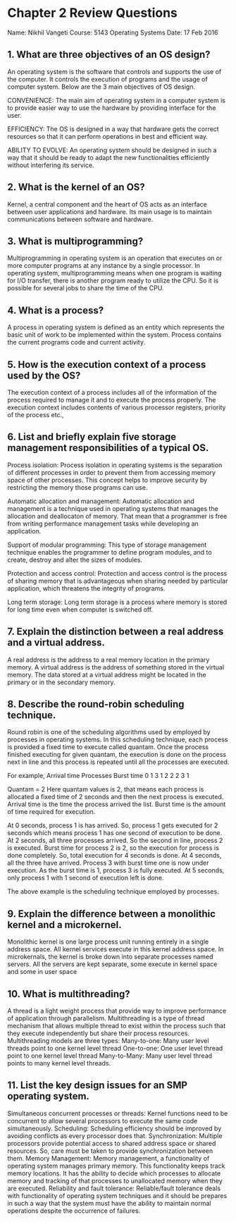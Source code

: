 # Chapter 2 Review Questions
Name: Nikhil Vangeti
Course: 5143 Operating Systems
Date: 17 Feb 2016 

## 1. What are three objectives of an OS design?

An operating system is the software that controls and supports the use of the computer. It controls the execution of programs and the usage of computer system. Below are the 3 main objectives of OS design.

CONVENIENCE: The main aim of operating system in a computer system is to provide easier way to use the hardware by providing interface for the user. 

EFFICIENCY: The OS is designed in a way that hardware gets the correct resources so that it can perform operations in best and efficient way.

ABILITY TO EVOLVE: An operating system should be designed in such a way that it should be ready to adapt the new functionalities efficiently without interfering its service.

## 2. What is the kernel of an OS?

Kernel, a central component and the heart of OS acts as an interface between user applications and hardware. Its main usage is to maintain communications between software and hardware.

## 3. What is multiprogramming?

Multiprogramming in operating system is an operation that executes on or more computer programs at any instance by a single processor.
In operating system, multiprogramming means when one program is waiting for I/O transfer, there is another program ready to utilize the CPU. So it is possible for several jobs to share the time of the CPU.

## 4. What is a process?

A process in operating system is defined as an entity which represents the basic unit of work to be implemented within the system. Process contains the current programs code and current activity.

## 5. How is the execution context of a process used by the OS?

The execution context of a process includes all of the information of the process required to manage it and to execute the process properly. The execution context includes contents of various processor registers, priority of the process etc.,

## 6. List and briefly explain five storage management responsibilities of a typical OS.

Process isolation:
Process isolation in operating systems is the separation of different processes in order to prevent them from accessing memory space of other processes. This concept helps to improve security by restricting the memory those programs can use.

Automatic allocation and management:
Automatic allocation and management is a technique used in operating systems that manages the allocation and deallocaton of memory. That mean that a programmer is free from writing performance management tasks while developing an application. 

Support of modular programming:
This type of storage management technique enables the programmer to define program modules, and to create, destroy and alter the sizes of modules.

Protection and access control:
Protection and access control is the process of sharing memory that is advantageous when sharing needed by particular application, which threatens the integrity of programs.

Long term storage:
Long term storage is a process where memory is stored for long time even when computer is switched off.

## 7. Explain the distinction between a real address and a virtual address.

A real address is the address to a real memory location in the primary memory.
A virtual address is the address of something stored in the virtual memory. The data stored at a virtual address might be located in the primary or in the secondary memory.

## 8. Describe the round-robin scheduling technique.

Round robin is one of the scheduling algorithms used by employed by processes in operating systems. In this scheduling technique, each process is provided a fixed time to execute called quantam. Once the process finished executing for given quantam, the execution is done on the process next in line and this process is repeated until all the processes are executed.

For example,
Arrival time 	Processes	Burst time
0	              1	        3
1	              2	        2
2	              3     	  1

Quantam = 2
Here quantam values is 2, that means each process is allocated a fixed time of 2 seconds and then the next process is executed.
Arrival time is the time the process arrived the list. Burst time is the amount of time required for execution.

At 0 seconds, process 1 is has arrived. So, process 1 gets executed for 2 seconds which means process 1 has one second of execution to be done.
At 2 seconds, all three processes arrived. So the second in line, process 2 is executed. Burst time for process 2 is 2, so the execution for process is done completely. So, total execution for 4 seconds is done.
At 4 seconds, all the three have arrived. Process 3 with burst time one is now under execution. As the burst time is 1, process 3 is fully executed.
At 5 seconds, only process 1 with 1 second of execution left is done.

The above example is the scheduling technique employed by processes.

## 9. Explain the difference between a monolithic kernel and a microkernel.

Monolithic kernel is one large process unit running entirely in a single address space. All kernel services execute in this kernel address space.
In microkernals, the kernel is broke down into separate processes named servers. All the servers are kept separate, some execute in kernel space and some in user space

## 10. What is multithreading?

A thread is a light weight process that provide way to improve performance of application through parallelism. Multithreading is a type of thread mechanism that allows multiple thread to exist within the process such that they execute independently but share their process resources.
Multithreading models are three types:
Many-to-one: Many user level threads point to one kernel level thread
One-to-one: One user level thread point to one kernel level thread
Many-to-Many: Many user level thread points to many kernel level threads.

## 11. List the key design issues for an SMP operating system.

Simultaneous concurrent processes or threads: 
Kernel functions need to be concurrent to allow several processors to execute the same code simultaneously.
Scheduling: 
Scheduling efficiency should be improved by avoiding conflicts as every processor does that.
Synchronization: 
Multiple processors provide potential access to shared address space or shared resources. So, care must be taken to provide synchronization between them.
Memory Management: 
Memory management, a functionality of operating system manages primary memory. This functionality keeps track memory locations. It has the ability to decide which processes to allocate memory and tracking of that processes to unallocated memory when they are executed.
Reliability and fault tolerance:
Reliable/fault tolerance deals with functionality of operating system techniques and it should be prepares in such a way that the system must have the ability to maintain normal operations despite the occurrence of failures.
